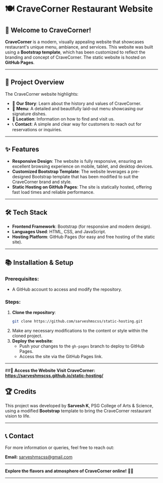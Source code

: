 # 🍽️ **CraveCorner Restaurant Website**

## 🌟 **Welcome to CraveCorner!**
**CraveCorner** is a modern, visually appealing website that showcases  restaurant's unique menu, ambiance, and services. This website was built using a **Bootstrap template**, which has been customized to reflect the branding and concept of CraveCorner. The static website is hosted on **GitHub Pages**.

---

## 🎯 **Project Overview**
The CraveCorner website highlights:
- 📖 **Our Story**: Learn about the history and values of CraveCorner.
- 🥘 **Menu**: A detailed and beautifully laid-out menu showcasing our signature dishes.
- 📍 **Location**: Information on how to find and visit us.
- 📞 **Contact**: A simple and clear way for customers to reach out for reservations or inquiries.

---

## ✨ **Features**
- **Responsive Design**: The website is fully responsive, ensuring an excellent browsing experience on mobile, tablet, and desktop devices.
- **Customized Bootstrap Template**: The website leverages a pre-designed Bootstrap template that has been modified to suit the CraveCorner brand and style.
- **Static Hosting on GitHub Pages**: The site is statically hosted, offering fast load times and reliable performance.

---

## 🛠️ **Tech Stack**
- **Frontend Framework**: Bootstrap (for responsive and modern design).
- **Languages Used**: HTML, CSS, and JavaScript.
- **Hosting Platform**: GitHub Pages (for easy and free hosting of the static site).

---

## 📚 **Installation & Setup**
### **Prerequisites:**
- A GitHub account to access and modify the repository.

### **Steps:**
1. **Clone the repository**:
   ```bash
   git clone https://github.com/sarveshmscss/static-hosting.git
   ```
2. Make any necessary modifications to the content or style within the cloned project.
3. **Deploy the website**:
   - Push your changes to the `gh-pages` branch to deploy to GitHub Pages.
   - Access the site via the GitHub Pages link.

---

##🚀 **Access the Website**
**Visit CraveCorner: https://sarveshmscss.github.io/static-hosting/**

## 🏆 **Credits**
This project was developed by **Sarvesh K**, PSG College of Arts & Science, using a modified **Bootstrap** template to bring the CraveCorner restaurant vision to life.

---

## 📞 **Contact**
For more information or queries, feel free to reach out:

**Email:** [sarveshmscss@gmail.com](mailto:sarveshmscss@gmail.com)

---

**Explore the flavors and atmosphere of CraveCorner online!** 🎉😊

---

